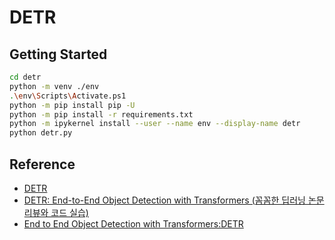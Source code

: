 # DETR

## Getting Started
```bash
cd detr
python -m venv ./env
.\env\Scripts\Activate.ps1
python -m pip install pip -U
python -m pip install -r requirements.txt
python -m ipykernel install --user --name env --display-name detr
python detr.py
```

## Reference
* [DETR](https://github.com/facebookresearch/detr)
* [DETR: End-to-End Object Detection with Transformers (꼼꼼한 딥러닝 논문 리뷰와 코드 실습)](https://www.youtube.com/watch?v=hCWUTvVrG7E&t=27s)
* [End to End Object Detection with Transformers:DETR](https://www.kaggle.com/code/tanulsingh077/end-to-end-object-detection-with-transformers-detr)

